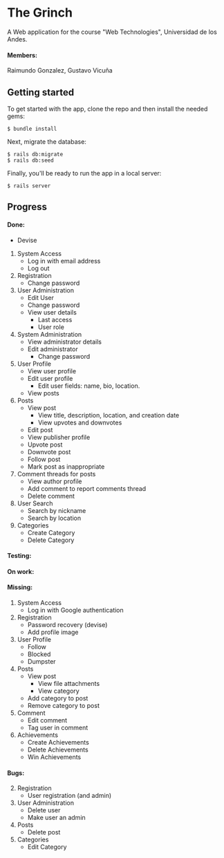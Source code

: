 # The Grinch
A Web application for the course "Web Technologies", Universidad de los Andes.
#### Members:
Raimundo Gonzalez,
Gustavo Vicuña
## Getting started

To get started with the app, clone the repo and then install the needed gems:

```
$ bundle install
```

Next, migrate the database:

```
$ rails db:migrate
$ rails db:seed
```

Finally, you'll be ready to run the app in a local server:

```
$ rails server
```
## Progress
#### Done:
* Devise
1. System Access
    * Log in with email address
    * Log out
2. Registration
    * Change password
3. User Administration
    * Edit User
    * Change password
    * View user details
        * Last access
        * User role
4. System Administration
    * View administrator details
    * Edit administrator
        * Change password
5. User Profile
    * View user profile
    * Edit user profile
       * Edit user fields: name, bio, location.
    * View posts
6. Posts
    * View post
        * View title, description, location, and creation date
        * View upvotes and downvotes
    * Edit post
    * View publisher profile
    * Upvote post
    * Downvote post
    * Follow post
    * Mark post as inappropriate
7. Comment threads for posts
    * View author profile
    * Add comment to report comments thread
    * Delete comment
8. User Search
    * Search by nickname
    * Search by location
9. Categories
    * Create Category
    * Delete Category
#### Testing:
#### On work:
#### Missing:
1. System Access
    * Log in with Google authentication
2. Registration
    * Password recovery (devise)
    * Add profile image
5. User Profile
	* Follow
	* Blocked
	* Dumpster
6. Posts
    * View post
        * View file attachments
        * View category
    * Add category to post
    * Remove category to post
7. Comment
    * Edit comment
    * Tag user in comment
10. Achievements
    * Create Achievements
    * Delete Achievements
    * Win Achievements
#### Bugs:
2. Registration
    * User registration (and admin)
3. User Administration
    * Delete user
    * Make user an admin
6. Posts 
    * Delete post
9. Categories
	* Edit Category
